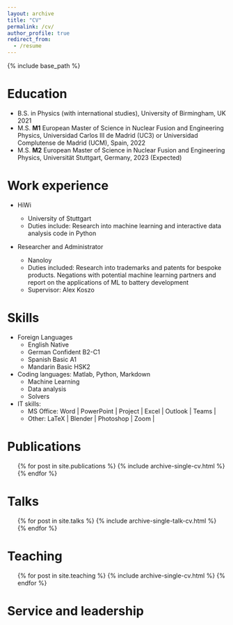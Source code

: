 ```yaml
---
layout: archive
title: "CV"
permalink: /cv/
author_profile: true
redirect_from:
  - /resume
---
```


{% include base_path %}

Education
======
* B.S. in Physics (with international studies), University of Birmingham, UK 2021
* M.S. **M1** European Master of Science in Nuclear Fusion and Engineering Physics, Universidad Carlos III de Madrid (UC3) or Universidad Complutense de Madrid (UCM), Spain, 2022
* M.S. **M2** European Master of Science in Nuclear Fusion and Engineering Physics, Universität Stuttgart, Germany, 2023 (Expected)

Work experience
======
* HiWi
  * University of Stuttgart
  * Duties include: Research into machine learning and interactive data analysis code in Python

* Researcher and Administrator
  * Nanoloy
  * Duties included: Research into trademarks and patents for bespoke products.  Negations with potential machine learning partners and report on the
applications of ML to battery development
  * Supervisor: Alex Koszo

  
Skills
======
* Foreign Languages
  * English Native
  * German Confident B2-C1
  * Spanish Basic A1
  * Mandarin Basic HSK2
* Coding languages: Matlab, Python, Markdown
  * Machine Learning
  * Data analysis
  * Solvers
* IT skills:
  * MS Office: Word | PowerPoint | Project | Excel | Outlook | Teams |
  * Other: LaTeX | Blender | Photoshop | Zoom |


Publications
======
  <ul>{% for post in site.publications %}
    {% include archive-single-cv.html %}
  {% endfor %}</ul>
  
Talks
======
  <ul>{% for post in site.talks %}
    {% include archive-single-talk-cv.html %}
  {% endfor %}</ul>
  
Teaching
======
  <ul>{% for post in site.teaching %}
    {% include archive-single-cv.html %}
  {% endfor %}</ul>
  
Service and leadership
======
